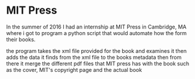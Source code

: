 # MIT Press

In the summer of 2016 I had an internship at MIT Press in Cambridge, MA where i got to program a python script that would automate how the form their books.

the program takes the xml file provided for the book and examines it then adds the data it finds from the xml file to the books metadata then from there it merge the different pdf files that MIT press has with the book such as the cover, MIT's copyright page and the actual book 
